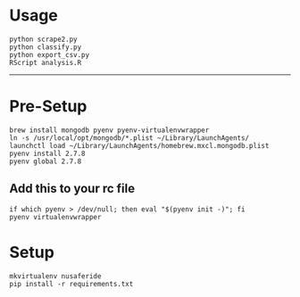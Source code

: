 # Usage
```
python scrape2.py
python classify.py
python export_csv.py
RScript analysis.R
```

-----------------------------------

# Pre-Setup
```
brew install mongodb pyenv pyenv-virtualenvwrapper
ln -s /usr/local/opt/mongodb/*.plist ~/Library/LaunchAgents/
launchctl load ~/Library/LaunchAgents/homebrew.mxcl.mongodb.plist
pyenv install 2.7.8
pyenv global 2.7.8
```

## Add this to your rc file
```
if which pyenv > /dev/null; then eval "$(pyenv init -)"; fi
pyenv virtualenvwrapper
```

# Setup
```
mkvirtualenv nusaferide
pip install -r requirements.txt
```